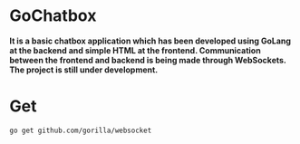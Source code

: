 # GoChatbox

**It is a basic chatbox application which has been developed using GoLang at the backend and simple HTML at the frontend. Communication between the frontend and backend is being made through WebSockets. The project is still under development.**

# Get
```
go get github.com/gorilla/websocket
```
